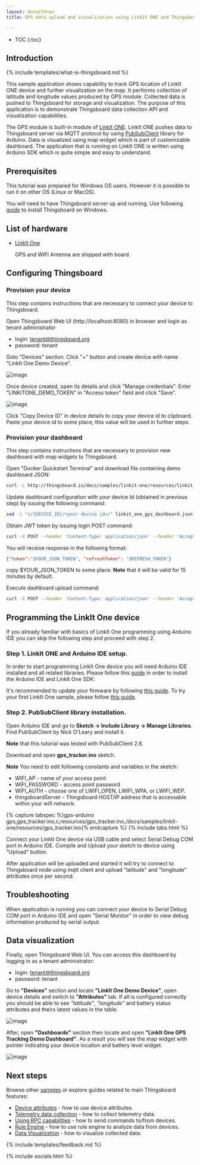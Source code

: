 ```yaml
---
layout: docwithnav
title: GPS data upload and visualization using LinkIt ONE and Thingsboard

---
```


* TOC
{:toc}

## Introduction
{% include templates/what-is-thingsboard.md %}

This sample application shows capability to track GPS location of LinkIt ONE device and further visualization on the map. 
It performs collection of latitude and longitude values produced by GPS module. 
Collected data is pushed to Thingsboard for storage and visualization. 
The purpose of this application is to demonstrate Thingsboard data collection API and visualization capabilities.

The GPS module is built-in module of [LinkIt ONE](http://wiki.seeed.cc/LinkIt_ONE/). 
LinkIt ONE pushes data to Thingsboard server via MQTT protocol by using [PubSubClient](https://github.com/knolleary/pubsubclient) library for Arduino. 
Data is visualized using map widget which is part of customizable dashboard. 
The application that is running on LinkIt ONE is written using Arduino SDK which is quite simple and easy to understand.

## Prerequisites

This tutorial was prepared for Windows OS users. However it is possible to run it on other OS (Linux or MacOS).
 
You will need to have Thingsboard server up and running. 
Use following [guide](/docs/user-guide/install/docker-windows/) to install Thingsboard on Windows. 

## List of hardware

 - [LinkIt One](https://www.seeedstudio.com/LinkIt-ONE-p-2017.html) 
   
   GPS and WIFI Antenna are shipped with board.
 
## Configuring Thingsboard

### Provision your device

This step contains instructions that are necessary to connect your device to Thingsboard.

Open Thingsboard Web UI (http://localhost:8080) in browser and login as tenant administrator

 - login: tenant@thingsboard.org
 - password: tenant
 
Goto "Devices" section. Click "+" button and create device with name "LinkIt One Demo Device". 

![image](/images/samples/linkit-one/gps/device.png)

Once device created, open its details and click "Manage credentials".
Enter "LINKITONE_DEMO_TOKEN" in "Access token" field and click "Save".

![image](/images/samples/linkit-one/gps/credentials.png)


Click "Copy Device ID" in device details to copy your device id to clipboard.
Paste your device id to some place, this value will be used in further steps.

### Provision your dashboard

This step contains instructions that are necessary to provision new dashboard with map widgets to Thingsboard.

Open "Docker Quickstart Terminal" and download file containing demo dashboard JSON:

```bash
curl -L http://thingsboard.io/docs/samples/linkit-one/resources/linkit_one_gps_dashboard.json > linkit_one_gps_dashboard.json
```

Update dashboard configuration with your device Id (obtained in previous step) by issuing the following command:

```bash
sed -i "s/{DEVICE_ID}/<your device id>/" linkit_one_gps_dashboard.json
```

Obtain JWT token by issuing login POST command:

```bash
curl -X POST --header 'Content-Type: application/json' --header 'Accept: application/json' -d '{"username":"tenant@thingsboard.org", "password":"tenant"}' 'http://localhost:8080/api/auth/login'
```

You will receive response in the following format:

```json
{"token":"$YOUR_JSON_TOKEN", "refreshToken": "$REFRESH_TOKEN"}
```

copy $YOUR_JSON_TOKEN to some place. **Note** that it will be valid for 15 minutes by default.

Execute dashboard upload command:

```bash
curl -X POST --header 'Content-Type: application/json' --header 'Accept: application/json' --header 'X-Authorization: Bearer $YOUR_JSON_TOKEN' -d "@linkit_one_gps_dashboard.json" 'http://localhost:8080/api/dashboard'
```

## Programming the LinkIt One device

If you already familiar with basics of LinkIt One programming using Arduino IDE you can skip the following step and proceed with step 2.

### Step 1. LinkIt ONE and Arduino IDE setup.
In order to start programming LinkIt One device you will need Arduino IDE installed and all related libraries. Please follow this [guide](http://labs.mediatek.com/site/global/developer_tools/mediatek_linkit/get-started/windows_os_stream/install/index.gsp) in order to install the Arduino IDE and LinkIt One SDK:

It's recommended to update your firmware by following [this guide](http://labs.mediatek.com/site/global/developer_tools/mediatek_linkit/get-started/windows_os_stream/update_firmware/index.gsp).
To try your first LinkIt One sample, please follow [this guide](http://labs.mediatek.com/site/global/developer_tools/mediatek_linkit/get-started/windows_os_stream/configure/index.gsp).

### Step 2. PubSubClient library installation.

Open Arduino IDE and go to **Sketch -> Include Library -> Manage Libraries**. Find PubSubClient by Nick O'Leary and install it. 

**Note** that this tutorial was tested with PubSubClient 2.6.

Download and open **gps_tracker.ino** sketch. 

**Note** You need to edit following constants and variables in the sketch:

 - WIFI_AP - name of your access point
 - WIFI_PASSWORD - access point password
 - WIFI_AUTH - choose one of LWIFI_OPEN, LWIFI_WPA, or LWIFI_WEP.
 - thingsboardServer - Thingsboard HOST/IP address that is accessable within your wifi network.

{% capture tabspec %}gps-arduino
gps,gps_tracker.ino,c,resources/gps_tracker.ino,/docs/samples/linkit-one/resources/gps_tracker.ino{% endcapture %}
{% include tabs.html %}

Connect your LinkIt One device via USB cable and select Serial Debug COM port in Arduino IDE. Compile and Upload your sketch to device using "Upload" button.

After application will be uploaded and started it will try to connect to Thingsboard node using mqtt client and upload "latitude" and "longitude" attributes once per second.

## Troubleshooting

When application is running you can connect your device to Serial Debug COM port in Arduino IDE and open "Serial Monitor" in order to view debug information produced by serial output.

## Data visualization

Finally, open Thingsboard Web UI. You can access this dashboard by logging in as a tenant administrator:

 - login: tenant@thingsboard.org
 - password: tenant
  
Go to **"Devices"** section and locate **"LinkIt One Demo Device"**, open device details and switch to **"Attributes"** tab. 
If all is configured correctly you should be able to see *"latitude"*, *"longitude"* and battery status attributes and theirs latest values in the table.

![image](/images/samples/linkit-one/gps/attributes.png)

After, open **"Dashboards"** section then locate and open **"LinkIt One GPS Tracking Demo Dashboard"**. 
As a result you will see the map widget with pointer indicating your device location and battery level widget.

![image](/images/samples/linkit-one/gps/dashboard.png)

## Next steps

Browse other [samples](/docs/samples) or explore guides related to main Thingsboard features:

 - [Device attributes](/docs/user-guide/attributes/) - how to use device attributes.
 - [Telemetry data collection](/docs/user-guide/telemetry/) - how to collect telemetry data.
 - [Using RPC capabilities](/docs/user-guide/rpc/) - how to send commands to/from devices.
 - [Rule Engine](/docs/user-guide/rule-engine/) - how to use rule engine to analyze data from devices.
 - [Data Visualization](/docs/user-guide/visualization/) - how to visualize collected data.

{% include templates/feedback.md %}
 
{% include socials.html %}
